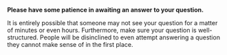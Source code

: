 **Please have some patience in awaiting an answer to your question.** 

It is entirely possible that someone may not see your question for a matter of minutes or even hours.
Furthermore, make sure your question is well-structured. 
People will be disinclined to even attempt answering a question they cannot make sense of in the first place.
